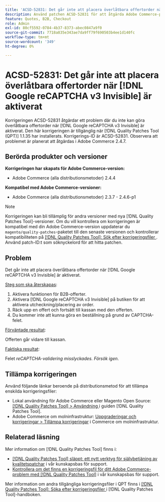 ```yaml
---
title: 'ACSD-52831: Det går inte att placera överlåtbara offertorder när [!DNL Google reCAPTCHA v3 Invisible] aktiverat'
description: Använd patchen ACSD-52831 för att åtgärda Adobe Commerce-problemet där du inte kan göra överlåtbara offertbeställningar när  [!DNL Google reCAPTCHA v3 Invisible] är aktiverat.
feature: Quotes, B2B, Checkout
role: Admin
exl-id: 80cf5592-0784-4b37-8373-abec0847a9f0
source-git-commit: 7718a835e343ae7da9ff79f690503b4ee1d140fc
workflow-type: tm+mt
source-wordcount: '349'
ht-degree: 0%

---
```


# ACSD-52831: Det går inte att placera överlåtbara offertorder när [!DNL Google reCAPTCHA v3 Invisible] är aktiverat

Korrigeringen ACSD-52831 åtgärdar ett problem där du inte kan göra överlåtbara offertorder när [!DNL Google reCAPTCHA v3 Invisible] är aktiverat. Den här korrigeringen är tillgänglig när [!DNL Quality Patches Tool (QPT)] 1.1.35 har installerats. Korrigerings-ID är ACSD-52831. Observera att problemet är planerat att åtgärdas i Adobe Commerce 2.4.7.

## Berörda produkter och versioner

**Korrigeringen har skapats för Adobe Commerce-version:**

* Adobe Commerce (alla distributionsmetoder) 2.4.4

**Kompatibel med Adobe Commerce-versioner:**

* Adobe Commerce (alla distributionsmetoder) 2.3.7 - 2.4.6-p1

>[!NOTE]
>
>Korrigeringen kan bli tillämplig för andra versioner med nya [!DNL Quality Patches Tool]-versioner. Om du vill kontrollera om korrigeringen är kompatibel med din Adobe Commerce-version uppdaterar du `magento/quality-patches`-paketet till den senaste versionen och kontrollerar kompatibiliteten på [[!DNL Quality Patches Tool]: Sök efter korrigeringsfiler ](https://experienceleague.adobe.com/tools/commerce-quality-patches/index.html). Använd patch-ID:t som söknyckelord för att hitta patchen.

## Problem

Det går inte att placera överlåtbara offertorder när [!DNL Google reCAPTCHA v3 Invisible] är aktiverat.

<u>Steg som ska återskapas</u>:

1. Aktivera funktionen för B2B-offerter.
1. Aktivera [!DNL Google reCAPTCHA v3 Invisible] på butiken för att aktivera utcheckning/placering av order.
1. Räck upp en offert och fortsätt till kassan med den offerten.
1. Du kommer inte att kunna göra en beställning på grund av CAPTCHA-felet.

<u>Förväntade resultat</u>:

Offerten går vidare till kassan.

<u>Faktiska resultat</u>:

Felet *reCAPTCHA-validering misslyckades. Försök igen*.

## Tillämpa korrigeringen

Använd följande länkar beroende på distributionsmetod för att tillämpa enskilda korrigeringsfiler:

* Lokal användning för Adobe Commerce eller Magento Open Source: [[!DNL Quality Patches Tool] > Användning ](https://experienceleague.adobe.com/docs/commerce-operations/tools/quality-patches-tool/usage.html) i guiden [!DNL Quality Patches Tool].
* Adobe Commerce om molninfrastruktur: [Uppgraderingar och korrigeringar > Tillämpa korrigeringar](https://experienceleague.adobe.com/docs/commerce-cloud-service/user-guide/develop/upgrade/apply-patches.html) i Commerce om molninfrastruktur.

## Relaterad läsning

Mer information om [!DNL Quality Patches Tool] finns i:

* [[!DNL Quality Patches Tool] släppt: ett nytt verktyg för självbetjäning av kvalitetspatchar](/help/announcements/adobe-commerce-announcements/magento-quality-patches-released-new-tool-to-self-serve-quality-patches.md) i vår kunskapsbas för support.
* [Kontrollera om det finns en korrigeringsfil för ditt Adobe Commerce-problem med  [!DNL Quality Patches Tool]](/help/support-tools/patches-available-in-qpt-tool/check-patch-for-magento-issue-with-magento-quality-patches.md) i vår kunskapsbas för support.

Mer information om andra tillgängliga korrigeringsfiler i QPT finns i [[!DNL Quality Patches Tool]: Söka efter korrigeringsfiler ](https://experienceleague.adobe.com/tools/commerce-quality-patches/index.html) i [!DNL Quality Patches Tool]-handboken.
